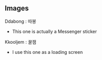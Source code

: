 ## Images

Ddabong : 따봉
- This one is actually a Messenger sticker

Kkooljem : 꿀잼
- I use this one as a loading screen
